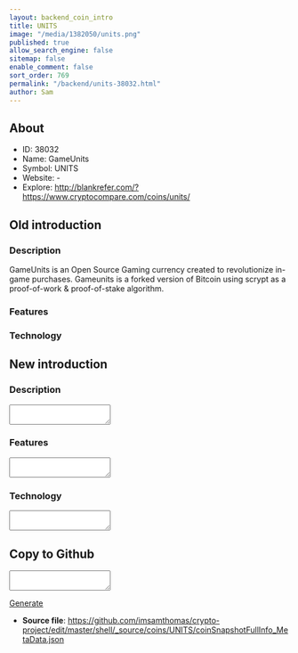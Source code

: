 ```yaml
---
layout: backend_coin_intro
title: UNITS
image: "/media/1382050/units.png"
published: true
allow_search_engine: false
sitemap: false
enable_comment: false
sort_order: 769
permalink: "/backend/units-38032.html"
author: Sam
---
```


## About

- ID: 38032
- Name: GameUnits
- Symbol: UNITS
- Website: -
- Explore: http://blankrefer.com/?https://www.cryptocompare.com/coins/units/


## Old introduction

### Description

<p>GameUnits is an Open Source Gaming currency created to revolutionize in-game purchases. Gameunits is a forked version of Bitcoin using scrypt as a proof-of-work &amp; proof-of-stake algorithm.</p>

### Features


### Technology




## New introduction


### Description
<textarea id="meta_description" name="description"></textarea>

### Features
<textarea id="meta_features" name="features"></textarea>

### Technology
<textarea id="meta_technology" name="technology"></textarea>


## Copy to Github

<textarea id="coinsnapshotfullinfo_metadata"></textarea>

<a href="#gen" onclick="generateMetaDatJson()">Generate</a>

- **Source file**: <a href="https://github.com/imsamthomas/crypto-project/edit/master/shell/_source/coins/UNITS/coinSnapshotFullInfo_MetaData.json">https://github.com/imsamthomas/crypto-project/edit/master/shell/_source/coins/UNITS/coinSnapshotFullInfo_MetaData.json</a>

